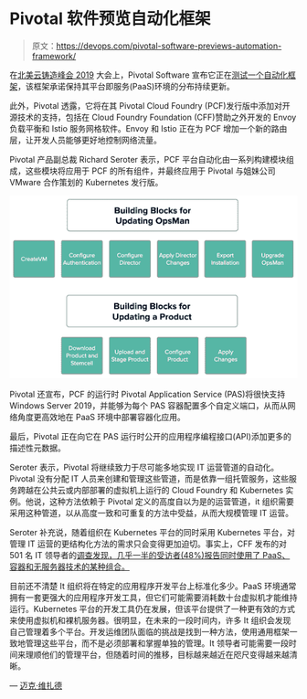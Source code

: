# Pivotal 软件预览自动化框架

> 原文：<https://devops.com/pivotal-software-previews-automation-framework/>

在[北美云铸造峰会 2019](https://www.cloudfoundry.org/event/nasummit2019/) 大会上，Pivotal Software 宣布它正在[测试一个自动化框架](https://content.pivotal.io/blog/pivotal-cloud-foundry-2-5-istio-envoy-make-your-developers-more-productive)，该框架承诺保持其平台即服务(PaaS)环境的分布持续更新。

此外，Pivotal 透露，它将在其 Pivotal Cloud Foundry (PCF)发行版中添加对开源技术的支持，包括在 Cloud Foundry Foundation (CFF)赞助之外开发的 Envoy 负载平衡和 Istio 服务网格软件。Envoy 和 Istio 正在为 PCF 增加一个新的路由层，让开发人员能够更好地控制网络流量。

Pivotal 产品副总裁 Richard Seroter 表示，PCF 平台自动化由一系列构建模块组成，这些模块将应用于 PCF 的所有组件，并最终应用于 Pivotal 与姐妹公司 VMware 合作策划的 Kubernetes 发行版。

![](img/bd871bfed4917a3e8c2a30f3a9133ffb.png)

Pivotal 还宣布，PCF 的运行时 Pivotal Application Service (PAS)将很快支持 Windows Server 2019，并能够为每个 PAS 容器配置多个自定义端口，从而从网络角度更高效地在 PaaS 环境中部署容器化应用。

最后，Pivotal 正在向它在 PAS 运行时公开的应用程序编程接口(API)添加更多的描述性元数据。

Seroter 表示，Pivotal 将继续致力于尽可能多地实现 IT 运营管道的自动化。Pivotal 没有分配 IT 人员来创建和管理这些管道，而是依靠一组托管服务，这些服务跨越在公共云或内部部署的虚拟机上运行的 Cloud Foundry 和 Kubernetes 实例。他说，这种方法依赖于 Pivotal 定义的高度自以为是的运营管道，it 组织需要采用这种管道，以从高度一致和可重复的方法中受益，从而大规模管理 IT 运营。

Seroter 补充说，随着组织在 Kubernetes 平台的同时采用 Kubernetes 平台，对管理 IT 运营的更结构化方法的需求只会变得更加迫切。事实上，CFF 发布的对 501 名 IT 领导者的[调查发现，几乎一半的受访者(48%)报告同时使用了 PaaS、容器和无服务器技术的某种组合。](https://www.prnewswire.com/news-releases/cloud-foundry-global-survey-finds-companies-commit-to-digital-transformation-process-with-confidence-in-cloud-300822426.html)

目前还不清楚 It 组织将在特定的应用程序开发平台上标准化多少。PaaS 环境通常拥有一套更强大的应用程序开发工具，但它们可能需要消耗数十台虚拟机才能维持运行。Kubernetes 平台的开发工具仍在发展，但该平台提供了一种更有效的方式来使用虚拟机和裸机服务器。很明显，在未来的一段时间内，许多 It 组织会发现自己管理着多个平台。开发运维团队面临的挑战是找到一种方法，使用通用框架一致地管理这些平台，而不是必须部署和掌握单独的管理。It 领导者可能需要一段时间来理顺他们的管理平台，但随着时间的推移，目标越来越近在咫尺变得越来越清晰。

— [迈克·维扎德](https://devops.com/author/mike-vizard/)
